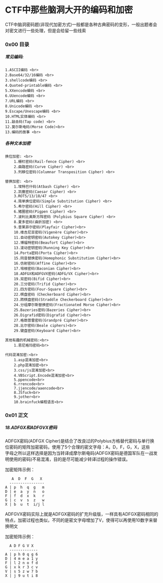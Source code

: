 CTF中那些脑洞大开的编码和加密
===
CTF中脑洞密码题(非现代加密方式)一般都是各种古典密码的变形，一般出题者会对密文进行一些处理，但是会给留一些线索<br>
### 0x00 目录

##### 常见编码: <br>
    1.ASCII编码 <br>
    2.Base64/32/16编码 <br>
    3.shellcode编码 <br>
    4.Quoted-printable编码 <br>
    5.XXencode编码 <br> 
    6.UUencode编码 <br> 
    7.URL编码 <br>
    8.Unicode编码 <br> 
    9.Escape/Unescape编码 <br> 
    10.HTML实体编码 <br>
    11.敲击码(Tap code) <br>
    12.莫尔斯电码(Morse Code)<br>
    13.编码的故事 <br>
 
##### 各种文本加密 <br>
    换位加密: <br>
        1.栅栏密码(Rail-fence Cipher) <br>
        2.曲路密码(Curve Cipher) <br>
        3.列移位密码(Columnar Transposition Cipher) <br>
     
    替换加密: <br>
        1.埃特巴什码(Atbash Cipher) <br>
        2.凯撒密码(Caesar Cipher) <br>
        3.ROT5/13/18/47 <br>
        4.简单换位密码(Simple Substitution Cipher) <br>
        5.希尔密码(Hill Cipher) <br>
        6.猪圈密码(Pigpen Cipher) <br>
        7.波利比奥斯方阵密码（Polybius Square Cipher) <br>
        8.夏多密码(曲折加密) <br>
        9.普莱菲尔密码(Playfair Cipher)<br>
        10.维吉尼亚密码(Vigenère Cipher)<br>
        11.自动密钥密码(Autokey Cipher)<br>
        12.博福特密码(Beaufort Cipher)<br>
        13.滚动密钥密码(Running Key Cipher)<br>
        14.Porta密码(Porta Cipher)<br>
        15.同音替换密码(Homophonic Substitution Cipher)<br>
        16.仿射密码(Affine Cipher)<br>
        17.培根密码(Baconian Cipher)<br>
        18.ADFGX和ADFGVX密码(ADFG/VX Cipher)<br>
        19.双密码(Bifid Cipher)<br>
        20.三分密码(Trifid Cipher)<br>
        21.四方密码(Four-Square Cipher)<br>
        22.棋盘密码（Checkerboard Cipher)<br>
        23.跨棋盘密码(Straddle Checkerboard Cipher)<br>
        24.分组摩尔斯替换密码(Fractionated Morse Cipher)<br>
        25.Bazeries密码(Bazeries Cipher)<br>
        26.Digrafid密码(Digrafid Cipher)<br>
        27.格朗普雷密码(Grandpré Cipher)<br>
        28.比尔密码(Beale ciphers)<br>
        29.键盘密码(Keyboard Cipher)<br>
 
    其他有趣的机械密码:<br>
        1.恩尼格玛密码<br>
 
    代码混淆加密:<br>
        1.asp混淆加密<br>
        2.php混淆加密<br>
        3.css/js混淆加密<br>
        4.VBScript.Encode混淆加密<br>
        5.ppencode<br>
        6.rrencode<br>
        7.jjencode/aaencode<br>
        8.JSfuck<br>
        9.jother<br>
        10.brainfuck编程语言<br>

### 0x01 正文

##### 18.ADFGX和ADFGVX密码
ADFGX密码(ADFGX Cipher)是结合了改良过的Polybius方格替代密码与单行换位密码的矩阵加密密码，使用了5个合理的密文字母：A，D，F，G，X，这些 <br>
字母之所以这样选择是因为当转译成摩尔斯电码(ADFGX密码是德国军队在一战发明使用的密码)不易混淆，目的是尽可能减少转译过程的操作错误。  <br>

加密矩阵示例：  <br>

       A  D  F  G   X
      ----------------
    A | p  h  q  g   m 
    D | e  a  y  n   o 
    F | f  d  x  k   r
    G | c  v  s  z   w 
    X | b  u  t  i/j l

ADFGVX密码实际上就是ADFGX密码的扩充升级版，一样具有ADFGX密码相同的特点，加密过程也类似，不同的是密文字母增加了V，使得可以再使用10数字来替换明文  <br>

加密矩阵示例：  <br>

      A D F G V X
      -------------
    A | p h 0 q g 6
    D | 4 m e a 1 y
    F | l 2 n o f d
    G | x k r 3 c v
    V | s 5 z w 7 b
    X | j 9 u t i 8

